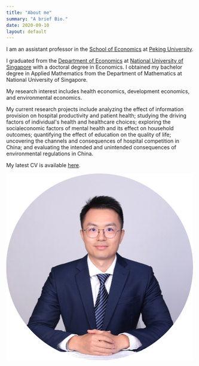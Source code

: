 ```yaml
---
title: "About me"
summary: "A brief Bio."
date: 2020-09-10
layout: default
---
```



I am an assistant professor in the [School of Economics](https://econ.pku.edu.cn/) at [Peking University](https://www.pku.edu.cn/).

I graduated from the [Department of Economics](https://fass.nus.edu.sg/ecs/) at [National University of Singapore](https://www.nus.edu.sg/) with a doctoral degree in Economics. I obtained my bachelor degree in Applied Mathematics from the Department of Mathematics at National University of Singapore.

My research interest includes health economics, development economics, and environmental economics.

My current research projects include analyzing the effect of information provision on hospital productivity and patient health; studying the driving factors of individual's health and healthcare choices; exploring the socialeconomic factors of mental health and its effect on household outcomes; quantifying the effect of education on the quality of life; uncovering the channels and consequences of hospital competition in China; and evaluating the intended and unintended consequences of environmental regulations in China.

My latest CV is available <a href="https://yuanye-econ.github.io/research/CV-YuanYe-202212.pdf">here</a>.

![Researcher Portrait](research/photo-github-round2.jpg "YUAN Ye")
